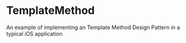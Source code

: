 # TemplateMethod
An example of implementing an Template Method Design Pattern in a typical iOS application
